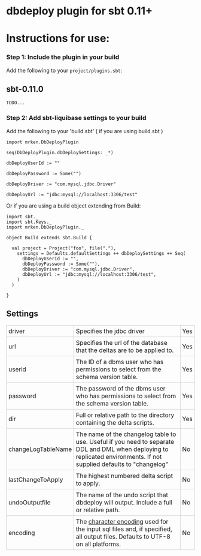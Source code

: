 dbdeploy plugin for sbt 0.11+
====================================

# Instructions for use:
### Step 1: Include the plugin in your build

Add the following to your `project/plugins.sbt`:

## sbt-0.11.0

    TODO...

### Step 2: Add sbt-liquibase settings to your build

Add the following to your 'build.sbt' ( if you are using build.sbt )


    import mrken.DbDeployPlugin

    seq(DbDeployPlugin.dbDeploySettings: _*)

    dbDeployUserId := ""

    dbDeployPassword := Some("")

    dbDeployDriver := "com.mysql.jdbc.Driver"

    dbDeployUrl := "jdbc:mysql://localhost:3306/test"

Or if you are using a build object extending from Build:

    import sbt._
    import sbt.Keys._
    import mrken.DbDeployPlugin._

    object Build extends sbt.Build {

      val project = Project("foo", file("."),
        settings = Defaults.defaultSettings ++ dbDeploySettings ++ Seq(
          dbDeployUserId := "",
          dbDeployPassword := Some(""),
          dbDeployDriver := "com.mysql.jdbc.Driver",
          dbDeployUrl := "jdbc:mysql://localhost:3306/test",
        )
      )

    }


## Settings

<table>
    <tbody>
    <tr>
        <td style="border: 1px solid #ccc; padding: 5px;">driver</td>
        <td style="border: 1px solid #ccc; padding: 5px;"> Specifies the jdbc driver</td>
        <td style="border: 1px solid #ccc; padding: 5px;"> Yes</td>
    </tr>
    <tr>
        <td style="border: 1px solid #ccc; padding: 5px;">url</td>
        <td style="border: 1px solid #ccc; padding: 5px;">Specifies the url of the database that the deltas are to be
            applied to.
        </td>
        <td style="border: 1px solid #ccc; padding: 5px;">Yes</td>
    </tr>
    <tr>
        <td style="border: 1px solid #ccc; padding: 5px;">userid</td>
        <td style="border: 1px solid #ccc; padding: 5px;">The ID of a dbms user who has permissions to select from the
            schema version table.
        </td>
        <td style="border: 1px solid #ccc; padding: 5px;">Yes</td>
    </tr>
    <tr>
        <td style="border: 1px solid #ccc; padding: 5px;">password</td>
        <td style="border: 1px solid #ccc; padding: 5px;">The password of the dbms user who has permissions to select
            from the schema version table.
        </td>
        <td style="border: 1px solid #ccc; padding: 5px;">Yes</td>
    </tr>
    <tr>
        <td style="border: 1px solid #ccc; padding: 5px;">dir</td>
        <td style="border: 1px solid #ccc; padding: 5px;">Full or relative path to the directory containing the delta
            scripts.
        </td>
        <td style="border: 1px solid #ccc; padding: 5px;">Yes</td>
    </tr>
    <tr>
        <td style="border: 1px solid #ccc; padding: 5px;">changeLogTableName</td>
        <td style="border: 1px solid #ccc; padding: 5px;">The name of the changelog table to use. Useful if you need to
            separate DDL and DML when deploying to replicated environments. If not supplied defaults to "changelog"
        </td>
        <td style="border: 1px solid #ccc; padding: 5px;">No</td>
    </tr>
    <tr>
        <td style="border: 1px solid #ccc; padding: 5px;">lastChangeToApply</td>
        <td style="border: 1px solid #ccc; padding: 5px;">The highest numbered delta script to apply.</td>
        <td style="border: 1px solid #ccc; padding: 5px;">No</td>
    </tr>
    <tr>
        <td style="border: 1px solid #ccc; padding: 5px;">undoOutputfile</td>
        <td style="border: 1px solid #ccc; padding: 5px;">The name of the undo script that dbdeploy will output. Include
            a full or relative path.
        </td>
        <td style="border: 1px solid #ccc; padding: 5px;">No</td>
    </tr>
    <tr>
        <td style="border: 1px solid #ccc; padding: 5px;">encoding</td>
        <td style="border: 1px solid #ccc; padding: 5px;"> The <a
                href="http://download.oracle.com/javase/6/docs/api/java/nio/charset/Charset.html" rel="nofollow">character
            encoding</a> used for the input sql files and, if specified, all output files. Defaults to UTF-8 on all
            platforms.
        </td>
        <td style="border: 1px solid #ccc; padding: 5px;">No</td>
    </tr>
    </tbody>
</table>
